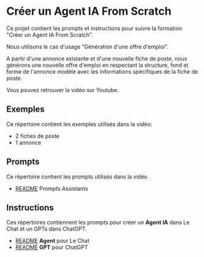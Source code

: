 # Créer un Agent IA From Scratch

Ce projet contient les prompts et instructions pour suivre la formation "Créer un Agent IA From Scratch".

Nous utilisons le cas d'usage "Génération d'une offre d'emploi".

A partir d'une annonce existante et d'une nouvelle fiche de poste, nous générons une nouvelle offre d'emploi en respectant la structure, fond et forme de l'annonce modèle avec les informations spécifiques de la fiche de poste.

Vous pouvez retrouver la vidéo sur Youtube.

## Exemples

Ce répertoire contient les exemples utilisés dans la vidéo:  

- 2 fiches de poste    
- 1 annonce    

## Prompts

Ce répertoire contient les prompts utilisés dans la vidéo.

- [README](Prompts_Assistants/Readme.md) Prompts Assistants


## Instructions

Ces répertoires contiennent les prompts pour créer un **Agent IA** dans Le Chat et un GPTs dans ChatGPT.

- [README](Instructions_Agent_LeChat/Readme.md) **Agent** pour Le Chat
- [README](Instructions_GPTs_OpenAI/Readme.md) **GPT** pour ChatGPT
